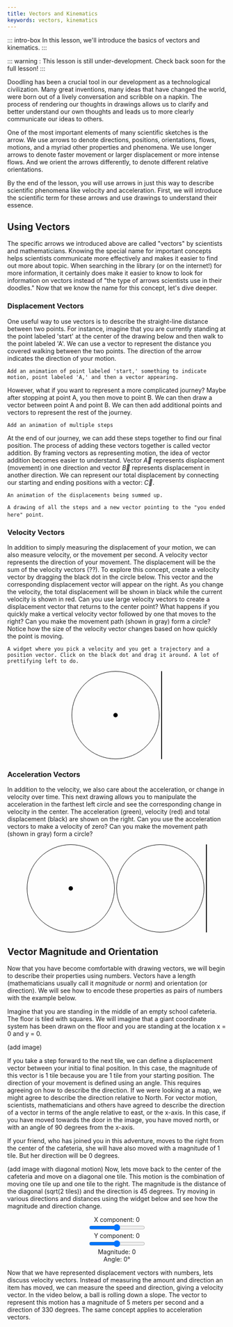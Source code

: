 ```yaml
---
title: Vectors and Kinematics
keywords: vectors, kinematics
---
```



::: intro-box
In this lesson, we'll introduce the basics of vectors and kinematics.
:::

::: warning :
This lesson is still under-development. Check back soon for the full lesson!
:::


Doodling has been a crucial tool in our development as 
a technological civilization.
Many great inventions, many ideas that have changed the world,
were born out of a lively conversation and scribble on a napkin.
The process of rendering our thoughts in drawings allows us to clarify and better understand our own thoughts and leads us to more clearly communicate our ideas to others.


One of the most important elements of many scientific sketches is the arrow.
We use arrows to denote directions, positions, orientations, flows, motions,
and a myriad other properties and phenomena.
We use longer arrows to denote faster movement or larger displacement or more intense flows.
And we orient the arrows differently, to denote different relative orientations.


By the end of the lesson, you will use arrows in just this way to describe scientific phenomena like velocity and acceleration. First, we will introduce the scientific term for these arrows and use drawings to understand their essence.

## Using Vectors

The specific arrows we introduced above are called "vectors" by scientists and mathematicians.
Knowing the special name for important concepts helps scientists communicate more effectively and makes it easier to find out more about topic. 
When searching in the library (or on the internet!) for more information, it certainly does make it easier
to know to look for information on vectors instead of "the type of arrows scientists use in their doodles." Now that we know the name for this concept, let's dive deeper. 

### Displacement Vectors
One useful way to use vectors is to describe the straight-line distance between two points. For instance, imagine that you are currently standing at the point labeled 'start' at the center of the drawing below and then walk to the point labeled 'A'. We can use a vector to represent the distance you covered walking between the two points. The direction of the arrow indicates the direction of your motion.

`Add an animation of point labeled 'start,' something to indicate motion, point labeled 'A,' and then a vector appearing. `

However, what if you want to represent a more complicated journey? Maybe after stopping at point A, you then move to point B. We can then draw a vector between point A and point B. We can then add additional points and vectors to represent the rest of the journey. 

`Add an animation of multiple steps`

At the end of our journey, we can add these steps together to find our final position.
The process of adding these vectors together is called vector addition.
By framing vectors as representing motion, the idea of vector addition becomes easier to understand.
Vector $\vec{A}$ represents displacement (movement) in one direction and
vector $\vec{B}$ represents displacement in another direction.
We can represent our total displacement by connecting our starting and ending positions with a vector: $\vec{C}$.

`An animation of the displacements being summed up.`

`A drawing of all the steps and a new vector pointing to the "you ended here" point`.

### Velocity Vectors

In addition to simply measuring the displacement of your motion, we can also measure velocity, or the movement
per second. A velocity vector represents the direction of your movement. 
The displacement will be the sum of the velocity vectors (??).
To explore this concept, create a velocity vector by dragging the black dot in the
circle below. This vector and the corresponding displacement vector will appear on the right.
As you change the velocity, the total displacement will be shown in black while the current
velocity is shown in red. Can you use large velocity vectors to create a displacement vector
that returns to the center point? What happens if you quickly make a vertical velocity vector
followed by one that moves to the right? Can you make the movement
path (shown in gray) form a circle? Notice how the size of the velocity vector changes based on how quickly the point is moving.

`A widget where you pick a velocity and you get a trajectory and a position vector. Click on the black dot and drag it around. A lot of prettifying left to do.`

<style>
#v_to_path {
  justify-content: center;
  display: flex;
  flex-direction: row;
  position: relative;
}
.vslider {
  width: 200px;
  height: 200px;
  position: relative;
  border: solid 1px black;
  border-radius: 50%;
  overflow: hidden;
  margin: 2px;
}
.vhandle {
  display: block;
  width: 10px;
  height: 10px;
  border-radius: 50%;
  background-color: black;
  position: absolute;
  left: 95px;
  top: 95px;
}
.trajectory {
  border: solid 1px black;
  margin: 2px;
}
</style>
<div id="v_to_path">
<div class="vslider"><canvas class="velocity" width=200 height=200></canvas><span class="vhandle"></span></div>
<canvas class="trajectory" width=200 height=200></canvas>
</div>
<script>
const v_to_path = document.getElementById('v_to_path');
const v2p_vhandle = v_to_path.getElementsByClassName('vhandle')[0];
const v2p_ctx = v_to_path.getElementsByClassName('trajectory')[0].getContext('2d');
const v2p_vctx = v_to_path.getElementsByClassName('velocity')[0].getContext('2d');

function canvas_arrow(context, fromx, fromy, tox, toy) {
  var headlen = 10;
  var dx = tox - fromx;
  var dy = toy - fromy;
  var angle = Math.atan2(dy, dx);
  context.moveTo(fromx, fromy);
  context.lineTo(tox, toy);
  context.lineTo(tox - headlen * Math.cos(angle - Math.PI / 6), toy - headlen * Math.sin(angle - Math.PI / 6));
  context.moveTo(tox, toy);
  context.lineTo(tox - headlen * Math.cos(angle + Math.PI / 6), toy - headlen * Math.sin(angle + Math.PI / 6));
}

function dragElementVel(elmnt, ctx, vctx) {
  var pos1 = 0, pos2 = 0, pos3 = 0, pos4 = 0;
  elmnt.onmousedown = dragMouseDown;
  var ipos1 = 100, ipos2 = 100;
  var intervalhandler;
  var memorycanvas;
  var m_canvas = document.createElement('canvas'); // A frame buffer for only the path
  m_canvas.width = 200;
  m_canvas.height = 200;
  var m_ctx = m_canvas.getContext('2d');
  
  m_ctx.strokeStyle='lightgrey';
  
  function drawStep() {
    var v1 = elmnt.offsetLeft-95;
    var v2 = elmnt.offsetTop-95;
    ipos1 += 0.05*v1;
    ipos2 += 0.05*v2;
    if (0<=ipos1 && ipos1<200 && 0<=ipos2 && ipos2<200) {
      m_ctx.lineTo(ipos1, ipos2);
    } else {
      ipos1 = (ipos1+200)%200;
      ipos2 = (ipos2+200)%200;
      m_ctx.moveTo(ipos1, ipos2);
    }
    m_ctx.stroke();
    ctx.clearRect(0,0,200,200);
    ctx.drawImage(m_canvas,0,0);
    ctx.strokeStyle='black';
    ctx.beginPath();
    canvas_arrow(ctx,100,100,ipos1,ipos2);
    ctx.stroke()
    ctx.strokeStyle='red';
    ctx.beginPath();
    canvas_arrow(ctx,ipos1,ipos2,ipos1+0.5*v1,ipos2+0.5*v2);
    ctx.stroke();
    vctx.clearRect(0,0,200,200);
    vctx.strokeStyle='red';
    vctx.beginPath();
    canvas_arrow(vctx,100,100,100+v1,100+v2);
    vctx.stroke();
  }

  function dragMouseDown(e) {
    e = e || window.event;
    e.preventDefault();
    // get the mouse cursor position at startup:
    pos3 = e.clientX;
    pos4 = e.clientY;
    m_ctx.beginPath();
    m_ctx.moveTo(100,100);
    document.onmouseup = closeDragElement;
    document.onmousemove = elementDrag;
    intervalhandler = setInterval(drawStep, 50);
  }

  function elementDrag(e) {
    e = e || window.event;
    e.preventDefault();
    // calculate the new cursor position:
    pos1 = pos3 - e.clientX;
    pos2 = pos4 - e.clientY;
    pos3 = e.clientX;
    pos4 = e.clientY;
    // set the element's new position:
    elmnt.style.top = (elmnt.offsetTop - pos2) + "px";
    elmnt.style.left = (elmnt.offsetLeft - pos1) + "px";
  }

  function closeDragElement() {
    clearInterval(intervalhandler);
    elmnt.style.top = "95px";
    elmnt.style.left = "95px";
    m_ctx.clearRect(0,0,200,200);
    ipos1 = 100;
    ipos2 = 100;
    document.onmouseup = null;
    document.onmousemove = null;
  }
}

dragElementVel(v2p_vhandle, v2p_ctx, v2p_vctx);
</script>

### Acceleration Vectors

In addition to the velocity, we also care about the acceleration, or change
in velocity over time. This next drawing allows you to manipulate the acceleration in
the farthest left circle and see the corresponding change in velocity in the center. The
acceleration (green), velocity (red) and total displacement (black) are shown on the right.
Can you use the acceleration vectors to make a velocity of zero? Can you make the movement
path (shown in gray) form a circle?

<style>
#a_to_path {
  justify-content: center;
  display: flex;
  flex-direction: row;
  position: relative;
}
.aslider {
  width: 200px;
  height: 200px;
  position: relative;
  border: solid 1px black;
  border-radius: 50%;
  overflow: hidden;
  margin: 2px;
}
.ahandle {
  display: block;
  width: 10px;
  height: 10px;
  border-radius: 50%;
  background-color: black;
  position: absolute;
  left: 95px;
  top: 95px;
}
</style>
<div id="a_to_path">
<div class="aslider"><canvas class="acceleration" width=200 height=200></canvas><span class="ahandle"></span></div>
<div class="vslider"><canvas class="velocity" width=200 height=200></canvas></div>
<canvas class="trajectory" width=200 height=200></canvas>
</div>
<script>
const a_to_path = document.getElementById('a_to_path');
const a2p_vhandle = a_to_path.getElementsByClassName('ahandle')[0];
const a2p_ctx = a_to_path.getElementsByClassName('trajectory')[0].getContext('2d');
const a2p_vctx = a_to_path.getElementsByClassName('velocity')[0].getContext('2d');
const a2p_actx = a_to_path.getElementsByClassName('acceleration')[0].getContext('2d');

function dragElementAcc(elmnt, ctx, vctx, actx) {
  var pos1 = 0, pos2 = 0, pos3 = 0, pos4 = 0;
  elmnt.onmousedown = dragMouseDown;
  var ipos1 = 100, ipos2 = 100;
  var v1 = 0, v2 = 0;
  var intervalhandler;
  var memorycanvas;
  var m_canvas = document.createElement('canvas'); // A frame buffer for only the path
  m_canvas.width = 200;
  m_canvas.height = 200;
  var m_ctx = m_canvas.getContext('2d');
  
  m_ctx.strokeStyle='lightgrey';
  
  function drawStep() {
    var a1 = elmnt.offsetLeft-95;
    var a2 = elmnt.offsetTop-95;
    v1 += 0.1*a1;
    v2 += 0.1*a2
    ipos1 += 0.05*v1;
    ipos2 += 0.05*v2;
    if (0<=ipos1 && ipos1<200 && 0<=ipos2 && ipos2<200) {
      m_ctx.lineTo(ipos1, ipos2);
    } else {
      ipos1 = (ipos1+200)%200;
      ipos2 = (ipos2+200)%200;
      m_ctx.moveTo(ipos1, ipos2);
    }
    m_ctx.stroke();
    ctx.clearRect(0,0,200,200);
    ctx.drawImage(m_canvas,0,0);
    ctx.strokeStyle='black';
    ctx.beginPath();
    canvas_arrow(ctx,100,100,ipos1,ipos2);
    ctx.stroke()
    ctx.strokeStyle='red';
    ctx.beginPath();
    canvas_arrow(ctx,ipos1,ipos2,ipos1+0.5*v1,ipos2+0.5*v2);
    ctx.stroke();
    ctx.strokeStyle='green';
    ctx.beginPath();
    canvas_arrow(ctx,ipos1,ipos2,ipos1+0.5*a1,ipos2+0.5*a2);
    ctx.stroke();
    vctx.clearRect(0,0,200,200);
    vctx.strokeStyle='red';
    vctx.beginPath();
    canvas_arrow(vctx,100,100,100+v1,100+v2);
    vctx.stroke();
    actx.clearRect(0,0,200,200);
    actx.strokeStyle='green';
    actx.beginPath();
    canvas_arrow(actx,100,100,100+a1,100+a2);
    actx.stroke();
  }

  function dragMouseDown(e) {
    e = e || window.event;
    e.preventDefault();
    // get the mouse cursor position at startup:
    pos3 = e.clientX;
    pos4 = e.clientY;
    m_ctx.beginPath();
    m_ctx.moveTo(100,100);
    document.onmouseup = closeDragElement;
    document.onmousemove = elementDrag;
    intervalhandler = setInterval(drawStep, 50);
  }

  function elementDrag(e) {
    e = e || window.event;
    e.preventDefault();
    // calculate the new cursor position:
    pos1 = pos3 - e.clientX;
    pos2 = pos4 - e.clientY;
    pos3 = e.clientX;
    pos4 = e.clientY;
    // set the element's new position:
    elmnt.style.top = (elmnt.offsetTop - pos2) + "px";
    elmnt.style.left = (elmnt.offsetLeft - pos1) + "px";
  }

  function closeDragElement() {
    clearInterval(intervalhandler);
    elmnt.style.top = "95px";
    elmnt.style.left = "95px";
    m_ctx.clearRect(0,0,200,200);
    ipos1 = 100;
    ipos2 = 100;
    document.onmouseup = null;
    document.onmousemove = null;
  }
}

dragElementAcc(a2p_vhandle, a2p_ctx, a2p_vctx, a2p_actx);
</script>

## Vector Magnitude and Orientation

Now that you have become comfortable with drawing vectors,
we will begin to describe their properties using numbers.
Vectors have a length (mathematicians usually call it *magnitude* or *norm*) and orientation (or direction).
We will see how to encode these properties as pairs of numbers with the example below. 


Imagine that you are standing in the middle of an empty school cafeteria. The floor is 
tiled with squares. We will imagine that a giant coordinate system 
has been drawn on the floor and you are standing at the location x = 0 and y = 0.

(add image)

If you take a step forward to the next tile, we can define a displacement vector between your initial 
to final position. In this case, the magnitude of this vector is 1 tile
because you are 1 tile from your starting position.
The direction of your movement is defined using an angle. This requires agreeing on how
to describe the direction. If we were looking at a map, we might agree to describe the direction
relative to North. For vector motion, scientists, mathematicians and others have agreed to
describe the direction of a vector in terms of the angle relative to east, or the x-axis.
In this case, if you have moved towards the door in the image, you have moved north, or 
with an angle of 90 degrees from the x-axis.

If your friend, who has joined you in this adventure, moves to the right from the 
center of the cafeteria, she will have also moved with a magnitude of 1 tile. But her
direction will be 0 degrees.

(add image with diagonal motion)
Now, lets move back to the center of the cafeteria and move on a diagonal one tile. This
motion is the combination of moving one tile up and one tile to the right. The magnitude
is the distance of the diagonal (sqrt(2 tiles)) and the direction is 45 degrees. Try moving
in various directions and distances using the widget below and see how the magnitude and 
direction change.


<style>
#grid2d {
  text-align: center;
}
.grid2dcontrol > input {
  width: 40px;
}
</style>

<div id= "grid2d">
<div id="vectorGrid">
<canvas class="trajectory1D" width=400 height=400></canvas>
</div>
<div id="values">
<div class="grid2dcontrol">X component: <span id="xshow">0</span></div>
<div><input type="range" min="-10" max="10"  id="xvalue"></div>
<div class="grid2dcontrol">Y component: <span id="yshow">0</span></div>
<div><input type="range" min="-10" max="10"  id="yvalue"></div>
<div class="grid2dcontrol">Magnitude: <span id="magshow">0</span></div>
<div class="grid2dcontrol">Angle: <span id="angshow">0</span>&deg;</div>
</div>
</div>

<script>
const v_to_path2D = document.getElementById('vectorGrid');
const ctx2D = v_to_path2D.getElementsByClassName('trajectory1D')[0].getContext('2d');
var xElement = document.getElementById("xvalue");
var yElement = document.getElementById("yvalue");
xElement.value = 2;
yElement.value = 2;
var xcurrent = 0;
var ycurrent = 0;

function canvas_axis(context, maxX, maxY) {
  var midX = maxX/2;
  var midY = maxY/2;
  var stepX = maxX/20;
  var stepY = maxY/20;
  context.strokeStyle='rgba(0,0,0,0.5)';
  context.lineWidth=1;
  context.moveTo(midX, 0);
  context.lineTo(midX,maxY);
  context.moveTo(0, midY);
  context.lineTo(maxX, midY);
  context.stroke();
  context.strokeStyle='rgba(0,0,0,0.1)';
  for (var i=-10; i<=10; i++) {
    context.moveTo(0,midY+i*stepY);
    context.lineTo(maxX,midY+i*stepY);
    context.moveTo(midX+i*stepX,0);
    context.lineTo(midX+i*stepX,maxY);
  }
  context.stroke();
}

function plot_all(){
    xcurrent = 0.8*xcurrent + 0.2*xElement.value;
    ycurrent = 0.8*ycurrent + 0.2*yElement.value;
    var x = xcurrent;
    var y = ycurrent;
    x_scale = x*20 + 200;
    y_scale = -y*20 + 200;
  
    ctx2D.clearRect(0,0,400,400);
    ctx2D.beginPath();
    canvas_axis(ctx2D, 400, 400);
    ctx2D.beginPath();
    ctx2D.strokeStyle='black';
    ctx2D.lineWidth=2;
    canvas_arrow(ctx2D,200,200,x_scale, y_scale);
    ctx2D.stroke();
    var magnitude = Math.sqrt(x*x  + y*y);
    var direction_angle = Math.atan2(y,x)/Math.PI*180;
    if (direction_angle < 0){
    	direction_angle = direction_angle + 360;
    }
    document.getElementById("xshow").innerHTML=xcurrent.toFixed(1);
    document.getElementById("yshow").innerHTML=ycurrent.toFixed(1);
    document.getElementById("magshow").innerHTML=magnitude.toFixed(1);
    document.getElementById("angshow").innerHTML=direction_angle.toFixed(0);
}

setInterval(plot_all, 50);
</script>


Now that we have represented displacement vectors with numbers, lets discuss velocity vectors.
Instead of measuring the amount and direction an item has moved, we can measure the speed
and direction, giving a velocity vector. In the video below, a ball is rolling down a slope.
The vector to represent this motion has a magnitude of 5 meters per second and a direction
of 330 degrees. The same concept applies to acceleration vectors.
